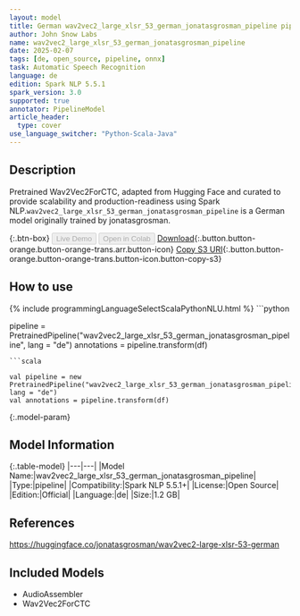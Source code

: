 ```yaml
---
layout: model
title: German wav2vec2_large_xlsr_53_german_jonatasgrosman_pipeline pipeline Wav2Vec2ForCTC from jonatasgrosman
author: John Snow Labs
name: wav2vec2_large_xlsr_53_german_jonatasgrosman_pipeline
date: 2025-02-07
tags: [de, open_source, pipeline, onnx]
task: Automatic Speech Recognition
language: de
edition: Spark NLP 5.5.1
spark_version: 3.0
supported: true
annotator: PipelineModel
article_header:
  type: cover
use_language_switcher: "Python-Scala-Java"
---
```


## Description

Pretrained Wav2Vec2ForCTC, adapted from Hugging Face and curated to provide scalability and production-readiness using Spark NLP.`wav2vec2_large_xlsr_53_german_jonatasgrosman_pipeline` is a German model originally trained by jonatasgrosman.

{:.btn-box}
<button class="button button-orange" disabled>Live Demo</button>
<button class="button button-orange" disabled>Open in Colab</button>
[Download](https://s3.amazonaws.com/auxdata.johnsnowlabs.com/public/models/wav2vec2_large_xlsr_53_german_jonatasgrosman_pipeline_de_5.5.1_3.0_1738908637807.zip){:.button.button-orange.button-orange-trans.arr.button-icon}
[Copy S3 URI](s3://auxdata.johnsnowlabs.com/public/models/wav2vec2_large_xlsr_53_german_jonatasgrosman_pipeline_de_5.5.1_3.0_1738908637807.zip){:.button.button-orange.button-orange-trans.button-icon.button-copy-s3}

## How to use



<div class="tabs-box" markdown="1">
{% include programmingLanguageSelectScalaPythonNLU.html %}
```python

pipeline = PretrainedPipeline("wav2vec2_large_xlsr_53_german_jonatasgrosman_pipeline", lang = "de")
annotations =  pipeline.transform(df)   

```
```scala

val pipeline = new PretrainedPipeline("wav2vec2_large_xlsr_53_german_jonatasgrosman_pipeline", lang = "de")
val annotations = pipeline.transform(df)

```
</div>

{:.model-param}
## Model Information

{:.table-model}
|---|---|
|Model Name:|wav2vec2_large_xlsr_53_german_jonatasgrosman_pipeline|
|Type:|pipeline|
|Compatibility:|Spark NLP 5.5.1+|
|License:|Open Source|
|Edition:|Official|
|Language:|de|
|Size:|1.2 GB|

## References

https://huggingface.co/jonatasgrosman/wav2vec2-large-xlsr-53-german

## Included Models

- AudioAssembler
- Wav2Vec2ForCTC